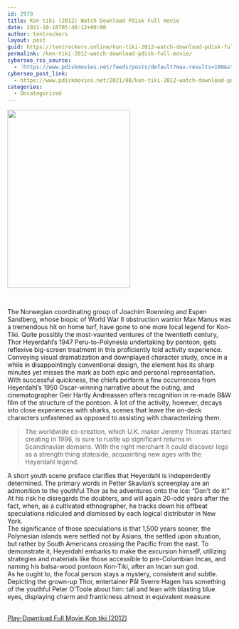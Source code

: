 ```yaml
---
id: 2979
title: Kon tiki (2012) Watch Download Pdisk Full movie
date: 2021-10-16T05:40:12+00:00
author: tentrockers
layout: post
guid: https://tentrockers.online/kon-tiki-2012-watch-download-pdisk-full-movie/
permalink: /kon-tiki-2012-watch-download-pdisk-full-movie/
cyberseo_rss_source:
  - 'https://www.pdiskmovies.net/feeds/posts/default?max-results=100&start-index=801'
cyberseo_post_link:
  - https://www.pdiskmovies.net/2021/08/kon-tiki-2012-watch-download-pdisk-full.html
categories:
  - Uncategorized
---
```

<div class="separator">
  <a href="https://1.bp.blogspot.com/-uk8n5A66ZG4/YSiy3cpKLqI/AAAAAAAAatg/Rti9FEZSjRUSN3WK-zSCgaYuufkiiStTQCLcBGAsYHQ/s380/Kon%2Btiki%2B%25282012%2529%2BWatch%2BDownload%2BPdisk%2BFull%2Bmovie.jpg" imageanchor="1"><img loading="lazy" border="0" data-original-height="380" data-original-width="263" height="400" src="https://1.bp.blogspot.com/-uk8n5A66ZG4/YSiy3cpKLqI/AAAAAAAAatg/Rti9FEZSjRUSN3WK-zSCgaYuufkiiStTQCLcBGAsYHQ/w276-h400/Kon%2Btiki%2B%25282012%2529%2BWatch%2BDownload%2BPdisk%2BFull%2Bmovie.jpg" width="276" /></a>
</div>

<span><br /></span>

<div>
  <div>
    <span>The Norwegian coordinating group of Joachim Roenning and Espen Sandberg, whose biopic of World War II obstruction warrior Max Manus was a tremendous hit on home turf, have gone to one more local legend for Kon-Tiki. Quite possibly the most-vaunted ventures of the twentieth century, Thor Heyerdahl&#8217;s 1947 Peru-to-Polynesia undertaking by pontoon, gets reflexive big-screen treatment in this proficiently told activity experience. Conveying visual dramatization and downplayed character study, once in a while in disappointingly conventional design, the element has its sharp minutes yet misses the mark as both epic and personal representation.&nbsp;</span>
  </div>
  
  <div>
    <span>With successful quickness, the chiefs perform a few occurrences from Heyerdahl&#8217;s 1950 Oscar-winning narrative about the outing, and cinematographer Geir Hartly Andreassen offers recognition in re-made B&W film of the structure of the pontoon. A lot of the activity, however, decays into close experiences with sharks, scenes that leave the on-deck characters unfastened as opposed to assisting with characterizing them.&nbsp;</span>
  </div>
  
  <blockquote>
    <div>
      <span>The worldwide co-creation, which U.K. maker Jeremy Thomas started creating in 1996, is sure to rustle up significant returns in Scandinavian domains. With the right merchant it could discover legs as a strength thing stateside, acquainting new ages with the Heyerdahl legend.&nbsp;</span>
    </div>
  </blockquote>
  
  <div>
    <span>A short youth scene preface clarifies that Heyerdahl is independently determined. The primary words in Petter Skavlan&#8217;s screenplay are an admonition to the youthful Thor as he adventures onto the ice: &#8220;Don&#8217;t do it!&#8221; At his risk he disregards the doubters, and will again 20-odd years after the fact, when, as a cultivated ethnographer, he tracks down his offbeat speculations ridiculed and dismissed by each logical distributer in New York.&nbsp;</span>
  </div>
  
  <div>
    <span>The significance of those speculations is that 1,500 years sooner, the Polynesian islands were settled not by Asians, the settled upon situation, but rather by South Americans crossing the Pacific from the east. To demonstrate it, Heyerdahl embarks to make the excursion himself, utilizing strategies and materials like those accessible to pre-Columbian Incas, and naming his balsa-wood pontoon Kon-Tiki, after an Incan sun god.&nbsp;</span>
  </div>
  
  <div>
    <span>As he ought to, the focal person stays a mystery, consistent and subtle. Depicting the grown-up Thor, entertainer Pål Sverre Hagen has something of the youthful Peter O&#8217;Toole about him: tall and lean with blasting blue eyes, displaying charm and franticness almost in equivalent measure.</span>
  </div>
</div>

  
<a href="https://kofilink.com/1/bnYyam5sMDAzNmVu?dn=1" target="popup" onclick="window.open('https://kofilink.com/1/bnYyam5sMDAzNmVu?dn=1','popup','width=600,height=600'); return false;" rel="noopener"><br /> Play-Download Full Movie Kon tiki (2012)<br /> </a>
